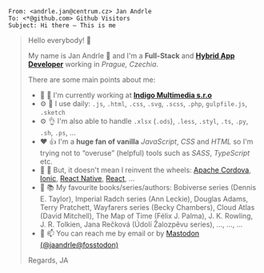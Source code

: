 ```
From: <andrle.jan@centrum.cz> Jan Andrle
To: <*@github.com> Github Visitors
Subject: Hi there – This is me
```
> Hello everybody! :wave:
> 
> My name is Jan Andrle :man: and I'm a **Full-Stack** and [**Hybrid App Developer**](https://ionicframework.com/resources/articles/what-is-hybrid-app-development) working in *Prague, Czechia*.
>
> There are some main points about me:
> - :office: :hammer: I'm currently working at [**Indigo Multimedia s.r.o**](https://github.com/IndigoMultimediaTeam)
> - :gear: :muscle: I use daily: `.js`, `.html`, `.css`, `.svg`, `.scss`, `.php`, `gulpfile.js`, `.sketch`
> - :gear: :ok_hand: I'm also able to handle `.xlsx` (`.ods`), `.less`, `.styl`, `.ts`, `.py`, `.sh`, `.ps`, …
> - :heart: :thumbsup: I'm a **huge fan of vanilla** *JavaScript*, *CSS* and *HTML* so I'm trying not to “overuse” (helpful) tools such as *SASS*, *TypeScript* etc.
> - :wrench: :hammer: But, it doesn't mean I reinvent the wheels: [Apache Cordova](https://cordova.apache.org/ "Mobile apps with HTML, CSS & JS | Target multiple platforms with one code base | Free and open source"), [Ionic](https://ionicframework.com/ "Cross-Platform Mobile App Development"), [React Native](https://reactnative.dev/ "A framework for building native apps using React"), [React](https://reactjs.org/ "A JavaScript library for building user interfaces"), …
> - :book: :books: My favourite books/series/authors: Bobiverse series (Dennis E. Taylor), Imperial Radch series (Ann Leckie), Douglas Adams, Terry Pratchett, Wayfarers series (Becky Chambers), Cloud Atlas (David Mitchell), The Map of Time (Félix J. Palma), J. K. Rowling, J. R. Tolkien, Jana Rečková (Údolí Žalozpěvu series), …, …, …
> - :speech_balloon: :mailbox: You can reach me by email or by [Mastodon (@jaandrle@fosstodon)](https://fosstodon.org/@jaandrle)
>
> Regards,
> JA
